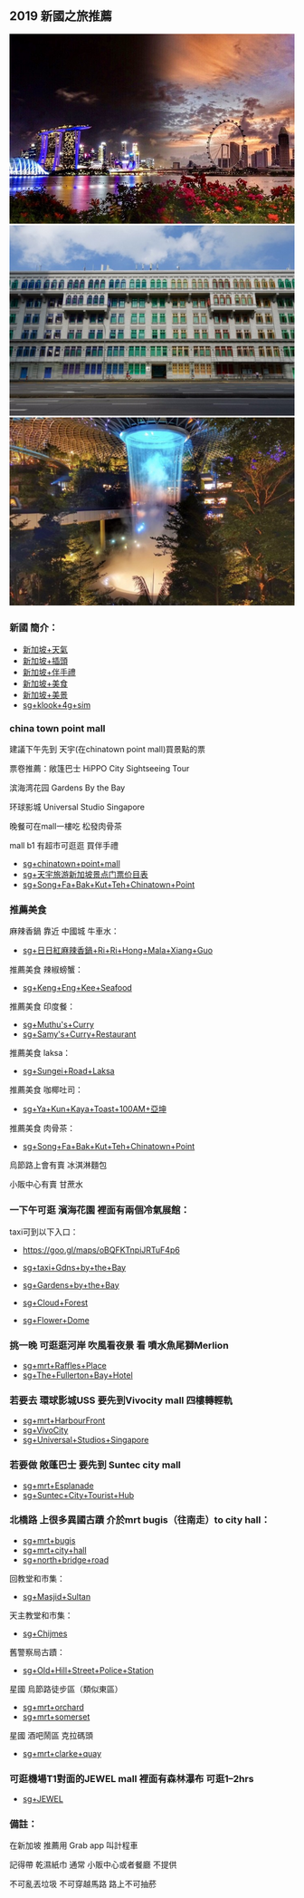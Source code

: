 ## 2019 新國之旅推薦

![f1](https://github.com/HCH1/blog/blob/master/fig/sg1.jpeg)
![f2](https://github.com/HCH1/blog/blob/master/fig/sg2.jpeg)
![f3](https://github.com/HCH1/blog/blob/master/fig/sg3.jpeg)

### 新國 簡介：
- [新加坡+天氣](https://www.google.com.tw/search?source=hp&ei=JzIkXMrUB42y9QOcxZ6YAg&q=新加坡+天氣)
- [新加坡+插頭](https://www.google.com.tw/search?source=hp&ei=JzIkXMrUB42y9QOcxZ6YAg&q=新加坡+插頭)
- [新加坡+伴手禮](https://www.google.com.tw/search?source=hp&ei=JzIkXMrUB42y9QOcxZ6YAg&q=新加坡+伴手禮)
- [新加坡+美食](https://www.google.com.tw/search?source=hp&ei=JzIkXMrUB42y9QOcxZ6YAg&q=新加坡+美食)
- [新加坡+美景](https://www.google.com.tw/search?source=hp&ei=JzIkXMrUB42y9QOcxZ6YAg&q=新加坡+美景)
- [sg+klook+4g+sim](https://www.google.com.tw/search?source=hp&ei=JzIkXMrUB42y9QOcxZ6YAg&q=sg+klook+4g+sim)

### china town point mall

建議下午先到 天宇(在chinatown point mall)買景點的票

票卷推薦：敞篷巴士 HiPPO City Sightseeing Tour

滨海湾花园 Gardens By the Bay

环球影城 Universal Studio Singapore

晚餐可在mall一樓吃 松發肉骨茶

mall b1 有超市可逛逛 買伴手禮

- [sg+chinatown+point+mall](https://www.google.com.tw/search?source=hp&ei=JzIkXMrUB42y9QOcxZ6YAg&q=sg+chinatown+point+mall)
- [sg+天宇旅游新加坡景点门票价目表](https://www.google.com.tw/search?source=hp&ei=JzIkXMrUB42y9QOcxZ6YAg&q=sg+天宇旅游新加坡景点门票价目表)
- [sg+Song+Fa+Bak+Kut+Teh+Chinatown+Point](https://www.google.com.tw/search?source=hp&ei=JzIkXMrUB42y9QOcxZ6YAg&q=sg+Song+Fa+Bak+Kut+Teh+Chinatown+Point)


### 推薦美食 

麻辣香鍋 靠近 中國城 牛車水：
- [sg+日日紅麻辣香鍋+Ri+Ri+Hong+Mala+Xiang+Guo](https://www.google.com.tw/search?source=hp&ei=JzIkXMrUB42y9QOcxZ6YAg&q=sg+日日紅麻辣香鍋+Ri+Ri+Hong+Mala+Xiang+Guo)

推薦美食 辣椒螃蟹：
- [sg+Keng+Eng+Kee+Seafood](https://www.google.com.tw/search?source=hp&ei=JzIkXMrUB42y9QOcxZ6YAg&q=sg+Keng+Eng+Kee+Seafood)

推薦美食 印度餐：
- [sg+Muthu's+Curry](https://www.google.com.tw/search?source=hp&ei=JzIkXMrUB42y9QOcxZ6YAg&q=sg+Muthu's+Curry)
- [sg+Samy's+Curry+Restaurant](https://www.google.com.tw/search?source=hp&ei=JzIkXMrUB42y9QOcxZ6YAg&q=sg+Samy's+Curry+Restaurant)

推薦美食 laksa：
- [sg+Sungei+Road+Laksa](https://www.google.com.tw/search?source=hp&ei=JzIkXMrUB42y9QOcxZ6YAg&q=sg+Sungei+Road+Laksa)

推薦美食 咖椰吐司：
- [sg+Ya+Kun+Kaya+Toast+100AM+亞坤](https://www.google.com.tw/search?source=hp&ei=JzIkXMrUB42y9QOcxZ6YAg&q=sg+Ya+Kun+Kaya+Toast+100AM+亞坤)

推薦美食 肉骨茶：
- [sg+Song+Fa+Bak+Kut+Teh+Chinatown+Point](https://www.google.com.tw/search?source=hp&ei=JzIkXMrUB42y9QOcxZ6YAg&q=sg+Song+Fa+Bak+Kut+Teh+Chinatown+Point)

烏節路上會有賣 冰淇淋麵包

小販中心有賣 甘蔗水

### 一下午可逛 濱海花園 裡面有兩個冷氣展館：

taxi可到以下入口：
- https://goo.gl/maps/oBQFKTnpiJRTuF4p6
- [sg+taxi+Gdns+by+the+Bay](https://www.google.com.tw/search?source=hp&ei=JzIkXMrUB42y9QOcxZ6YAg&q=sg+taxi+Gdns+by+the+Bay)

- [sg+Gardens+by+the+Bay](https://www.google.com.tw/search?source=hp&ei=JzIkXMrUB42y9QOcxZ6YAg&q=sg+Gardens+by+the+Bay)
- [sg+Cloud+Forest](https://www.google.com.tw/search?source=hp&ei=JzIkXMrUB42y9QOcxZ6YAg&q=sg+Cloud+Forest)
- [sg+Flower+Dome](https://www.google.com.tw/search?source=hp&ei=JzIkXMrUB42y9QOcxZ6YAg&q=sg+Flower+Dome)


### 挑一晚 可逛逛河岸 吹風看夜景 看 噴水魚尾獅Merlion
- [sg+mrt+Raffles+Place](https://www.google.com.tw/search?source=hp&ei=JzIkXMrUB42y9QOcxZ6YAg&q=sg+mrt+Raffles+Place)
- [sg+The+Fullerton+Bay+Hotel](https://www.google.com.tw/search?source=hp&ei=JzIkXMrUB42y9QOcxZ6YAg&q=sg+The+Fullerton+Bay+Hotel)

### 若要去 環球影城USS 要先到Vivocity mall 四樓轉輕軌
- [sg+mrt+HarbourFront](https://www.google.com.tw/search?source=hp&ei=JzIkXMrUB42y9QOcxZ6YAg&q=sg+mrt+HarbourFront)
- [sg+VivoCity](https://www.google.com.tw/search?source=hp&ei=JzIkXMrUB42y9QOcxZ6YAg&q=sg+VivoCity)
- [sg+Universal+Studios+Singapore](https://www.google.com.tw/search?source=hp&ei=JzIkXMrUB42y9QOcxZ6YAg&q=sg+Universal+Studios+Singapore)

### 若要做 敞蓬巴士 要先到 Suntec city mall
- [sg+mrt+Esplanade](https://www.google.com.tw/search?source=hp&ei=JzIkXMrUB42y9QOcxZ6YAg&q=sg+mrt+Esplanade)
- [sg+Suntec+City+Tourist+Hub](https://www.google.com.tw/search?source=hp&ei=JzIkXMrUB42y9QOcxZ6YAg&q=sg+Suntec+City+Tourist+Hub)

### 北橋路 上很多異國古蹟 介於mrt bugis（往南走）to city hall：
- [sg+mrt+bugis](https://www.google.com.tw/search?source=hp&ei=JzIkXMrUB42y9QOcxZ6YAg&q=sg+mrt+bugis)
- [sg+mrt+city+hall](https://www.google.com.tw/search?source=hp&ei=JzIkXMrUB42y9QOcxZ6YAg&q=sg+mrt+city+hall)
- [sg+north+bridge+road](https://www.google.com.tw/search?source=hp&ei=JzIkXMrUB42y9QOcxZ6YAg&q=sg+north+bridge+road)

回教堂和市集：
- [sg+Masjid+Sultan](https://www.google.com.tw/search?source=hp&ei=JzIkXMrUB42y9QOcxZ6YAg&q=sg+Masjid+Sultan)

天主教堂和市集：
- [sg+Chijmes](https://www.google.com.tw/search?source=hp&ei=JzIkXMrUB42y9QOcxZ6YAg&q=sg+Chijmes)

舊警察局古蹟：
- [sg+Old+Hill+Street+Police+Station](https://www.google.com.tw/search?source=hp&ei=JzIkXMrUB42y9QOcxZ6YAg&q=sg+Old+Hill+Street+Police+Station)

星國 烏節路徒步區（類似東區）
- [sg+mrt+orchard](https://www.google.com.tw/search?source=hp&ei=JzIkXMrUB42y9QOcxZ6YAg&q=sg+mrt+orchard)
- [sg+mrt+somerset](https://www.google.com.tw/search?source=hp&ei=JzIkXMrUB42y9QOcxZ6YAg&q=sg+mrt+somerset)

星國 酒吧鬧區 克拉碼頭
- [sg+mrt+clarke+quay](https://www.google.com.tw/search?source=hp&ei=JzIkXMrUB42y9QOcxZ6YAg&q=sg+mrt+clarke+quay)

### 可逛機場T1對面的JEWEL mall 裡面有森林瀑布 可逛1–2hrs
- [sg+JEWEL](https://www.google.com.tw/search?source=hp&ei=JzIkXMrUB42y9QOcxZ6YAg&q=sg+JEWEL)

### 備註：

在新加坡 推薦用 Grab app 叫計程車

記得帶 乾濕紙巾 通常 小販中心或者餐廳 不提供

不可亂丟垃圾 不可穿越馬路 路上不可抽菸
